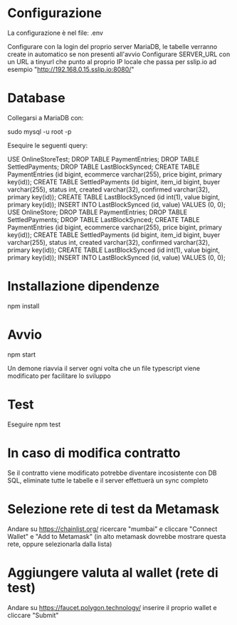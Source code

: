 # Configurazione
La configurazione è nel file: .env

Configurare con la login del proprio server MariaDB, le tabelle verranno create in automatico se non presenti all'avvio
Configurare SERVER_URL con un URL a tinyurl che punto al proprio IP locale che passa per sslip.io ad esempio "http://192.168.0.15.sslip.io:8080/"

# Database
Collegarsi a MariaDB con:

sudo mysql -u root -p

Esequire le seguenti query:

USE OnlineStoreTest;
DROP TABLE PaymentEntries;
DROP TABLE SettledPayments;
DROP TABLE LastBlockSynced;
CREATE TABLE PaymentEntries (id bigint, ecommerce varchar(255), price bigint, primary key(id));
CREATE TABLE SettledPayments (id bigint, item_id bigint, buyer varchar(255), status int, created varchar(32), confirmed varchar(32), primary key(id));
CREATE TABLE LastBlockSynced (id int(1), value bigint, primary key(id));
INSERT INTO LastBlockSynced (id, value) VALUES (0, 0);
USE OnlineStore;
DROP TABLE PaymentEntries;
DROP TABLE SettledPayments;
DROP TABLE LastBlockSynced;
CREATE TABLE PaymentEntries (id bigint, ecommerce varchar(255), price bigint, primary key(id));
CREATE TABLE SettledPayments (id bigint, item_id bigint, buyer varchar(255), status int, created varchar(32), confirmed varchar(32), primary key(id));
CREATE TABLE LastBlockSynced (id int(1), value bigint, primary key(id));
INSERT INTO LastBlockSynced (id, value) VALUES (0, 0);

# Installazione dipendenze
npm install

# Avvio
npm start

Un demone riavvia il server ogni volta che un file typescript viene modificato per facilitare lo sviluppo

# Test
Eseguire npm test

# In caso di modifica contratto
Se il contratto viene modificato potrebbe diventare incosistente con DB SQL, eliminate tutte le tabelle e il server effettuerà un sync completo

# Selezione rete di test da Metamask
Andare su https://chainlist.org/ ricercare "mumbai" e cliccare "Connect Wallet" e "Add to Metamask" (in alto metamask dovrebbe mostrare questa rete, oppure selezionarla dalla lista)

# Aggiungere valuta al wallet (rete di test)
Andare su https://faucet.polygon.technology/ inserire il proprio wallet e cliccare "Submit"